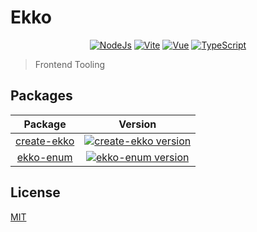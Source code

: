 # Ekko
<p align="center">
  <a href="https://nodejs.org/en/about/releases/"><img src="https://img.shields.io/badge/nodeJs-v18-blue?style=flat-square&logo=nodedotjs" alt="NodeJs"></a>
  <a href="https://npmjs.com/package/vite"><img src="https://img.shields.io/badge/vite-v3-critical?style=flat-square&logo=vite" alt="Vite"></a>
  <a href="https://npmjs.com/package/vue"><img src="https://img.shields.io/badge/vue-v3-Space?style=flat-square&logo=Vue.js" alt="Vue"></a>
  <a href="https://nodejs.org/en/about/releases/"><img src="https://img.shields.io/badge/TypeScript-v5-blue?style=flat-square&logo=typescript" alt="TypeScript"></a>
</p>

> Frontend Tooling

## Packages
|                         Package                          |                                                                        Version                                                                        |
|:--------------------------------------------------------:|:-----------------------------------------------------------------------------------------------------------------------------------------------------:|
| [create-ekko](https://www.npmjs.com/package/create-ekko) | [![create-ekko version](https://img.shields.io/badge/v0.0.3-bule)](https://github.com/xiangkunzhang/ekko/blob/main/packages/create-ekko/CHANGELOG.md) |
|   [ekko-enum](https://www.npmjs.com/package/ekko-enum)   |  [![ekko-enum version](https://img.shields.io/badge/v0.1.1-bule)](https://github.com/xiangkunzhang/ekko/blob/main/packages/enum-class/CHANGELOG.md)   |

## License

[MIT](LICENSE)
